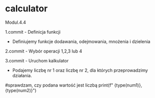 # calculator
Modul.4.4

1.commit - Definicja funkcji
* Definiujemy funkcje dodawania, odejmowania, mnożenia i dzielenia

2.commit - Wybór operacji 1,2,3 lub 4

3.commit - Uruchom kalkulator
* Podajemy liczbę nr 1 oraz liczbę nr 2, dla których przeprowadzimy działania.


#sprawdzam, czy podana wartość jest liczbą
print(f" {type(num1)}, {type(num2)}")   
